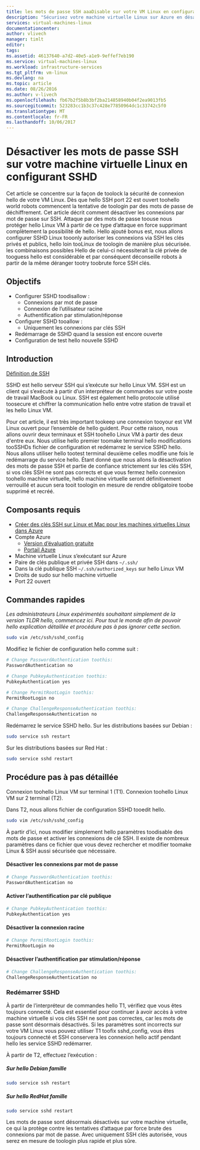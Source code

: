 ```yaml
---
title: les mots de passe SSH aaaDisable sur votre VM Linux en configurant SSHD | Documents Microsoft
description: "Sécurisez votre machine virtuelle Linux sur Azure en désactivant les connexions par mot de passe pour SSH."
services: virtual-machines-linux
documentationcenter: 
author: vlivech
manager: timlt
editor: 
tags: 
ms.assetid: 46137640-a7d2-40e5-a1e9-9effef7eb190
ms.service: virtual-machines-linux
ms.workload: infrastructure-services
ms.tgt_pltfrm: vm-linux
ms.devlang: na
ms.topic: article
ms.date: 08/26/2016
ms.author: v-livech
ms.openlocfilehash: fb67b2f5b8b3bf2ba214858940b04f2ea9013fb5
ms.sourcegitcommit: 523283cc1b3c37c428e77850964dc1c33742c5f0
ms.translationtype: MT
ms.contentlocale: fr-FR
ms.lasthandoff: 10/06/2017
---
```

# <a name="disable-ssh-passwords-on-your-linux-vm-by-configuring-sshd"></a>Désactiver les mots de passe SSH sur votre machine virtuelle Linux en configurant SSHD
Cet article se concentre sur la façon de toolock la sécurité de connexion hello de votre VM Linux.  Dès que hello SSH port 22 est ouvert toohello world robots commencent la tentative de toologin par des mots de passe de déchiffrement.  Cet article décrit comment désactiver les connexions par mot de passe sur SSH.  Attaque par des mots de passe toouse nous protéger hello Linux VM à partir de ce type d’attaque en force supprimant complètement la possibilité de hello.  Hello ajouté bonus est, nous allons configurer SSHD Linux tooonly autoriser les connexions via SSH les clés privés et publics, hello loin tooLinux de toologin de manière plus sécurisée.  les combinaisons possibles Hello de celui-ci nécessiterait la clé privée de tooguess hello est considérable et par conséquent déconseille robots à partir de la même déranger tootry toobrute force SSH clés.

## <a name="goals"></a>Objectifs
* Configurer SSHD toodisallow :
  * Connexions par mot de passe
  * Connexion de l’utilisateur racine
  * Authentification par stimulation/réponse
* Configurer SSHD tooallow :
  * Uniquement les connexions par clés SSH
* Redémarrage de SSHD quand la session est encore ouverte
* Configuration de test hello nouvelle SSHD

## <a name="introduction"></a>Introduction
[Définition de SSH](https://en.wikipedia.org/wiki/Secure_Shell)

SSHD est hello serveur SSH qui s’exécute sur hello Linux VM.  SSH est un client qui s’exécute à partir d’un interpréteur de commandes sur votre poste de travail MacBook ou Linux.  SSH est également hello protocole utilisé toosecure et chiffrer la communication hello entre votre station de travail et les hello Linux VM.

Pour cet article, il est très important tookeep une connexion tooyour est VM Linux ouvert pour l’ensemble de hello guident.  Pour cette raison, nous allons ouvrir deux terminaux et SSH toohello Linux VM à partir des deux d'entre eux.  Nous utilise hello premier toomake terminal hello modifications tooSSHDs fichier de configuration et redémarrez le service SSHD hello.  Nous allons utiliser hello tootest terminal deuxième celles modifie une fois le redémarrage du service hello.  Étant donné que nous allons la désactivation des mots de passe SSH et partie de confiance strictement sur les clés SSH, si vos clés SSH ne sont pas corrects et que vous fermez hello connexion toohello machine virtuelle, hello machine virtuelle seront définitivement verrouillé et aucun sera tooit toologin en mesure de rendre obligatoire toobe supprimé et recréé.

## <a name="prerequisites"></a>Composants requis
* [Créer des clés SSH sur Linux et Mac pour les machines virtuelles Linux dans Azure](mac-create-ssh-keys.md?toc=%2fazure%2fvirtual-machines%2flinux%2ftoc.json)
* Compte Azure
  * [Version d’évaluation gratuite](https://azure.microsoft.com/pricing/free-trial/)
  * [Portail Azure](http://portal.azure.com)
* Machine virtuelle Linux s’exécutant sur Azure
* Paire de clés publique et privée SSH dans `~/.ssh/`
* Dans la clé publique SSH `~/.ssh/authorized_keys` sur hello Linux VM
* Droits de sudo sur hello machine virtuelle
* Port 22 ouvert

## <a name="quick-commands"></a>Commandes rapides
*Les administrateurs Linux expérimentés souhaitant simplement de la version TLDR hello, commencez ici.  Pour tout le monde afin de pouvoir hello explication détaillée et procédure pas à pas ignorer cette section.*

```bash
sudo vim /etc/ssh/sshd_config
```

Modifiez le fichier de configuration hello comme suit :

```sh
# Change PasswordAuthentication toothis:
PasswordAuthentication no

# Change PubkeyAuthentication toothis:
PubkeyAuthentication yes

# Change PermitRootLogin toothis:
PermitRootLogin no

# Change ChallengeResponseAuthentication toothis:
ChallengeResponseAuthentication no
```

Redémarrez le service SSHD hello. Sur les distributions basées sur Debian :

```bash
sudo service ssh restart
```

Sur les distributions basées sur Red Hat :

```bash
sudo service sshd restart
```

## <a name="detailed-walk-through"></a>Procédure pas à pas détaillée
Connexion toohello Linux VM sur terminal 1 (T1).  Connexion toohello Linux VM sur 2 terminal (T2).

Dans T2, nous allons fichier de configuration SSHD tooedit hello.  

```bash
sudo vim /etc/ssh/sshd_config
```

À partir d’ici, nous modifier simplement hello paramètres toodisable des mots de passe et activer les connexions de clé SSH.  Il existe de nombreux paramètres dans ce fichier que vous devez rechercher et modifier toomake Linux & SSH aussi sécurisée que nécessaire.

#### <a name="disable-password-logins"></a>Désactiver les connexions par mot de passe

```sh
# Change PasswordAuthentication toothis:
PasswordAuthentication no
```

#### <a name="enable-public-key-authentication"></a>Activer l’authentification par clé publique

```sh
# Change PubkeyAuthentication toothis:
PubkeyAuthentication yes
```

#### <a name="disable-root-login"></a>Désactiver la connexion racine

```sh
# Change PermitRootLogin toothis:
PermitRootLogin no
```

#### <a name="disable-challenge-response-authentication"></a>Désactiver l’authentification par stimulation/réponse
```sh
# Change ChallengeResponseAuthentication toothis:
ChallengeResponseAuthentication no
```

### <a name="restart-sshd"></a>Redémarrer SSHD
À partir de l’interpréteur de commandes hello T1, vérifiez que vous êtes toujours connecté.  Cela est essentiel pour continuer à avoir accès à votre machine virtuelle si vos clés SSH ne sont pas correctes, car les mots de passe sont désormais désactivés.  Si les paramètres sont incorrects sur votre VM Linux vous pouvez utiliser T1 toofix sshd_config, vous êtes toujours connecté et SSH conservera les connexion hello actif pendant hello les service SSHD redémarrer.

À partir de T2, effectuez l’exécution :

##### <a name="on-hello-debian-family"></a>Sur hello Debian famille
```bash
sudo service ssh restart
```

##### <a name="on-hello-redhat-family"></a>Sur hello RedHat famille
```bash
sudo service sshd restart
```

Les mots de passe sont désormais désactivés sur votre machine virtuelle, ce qui la protège contre les tentatives d’attaque par force brute des connexions par mot de passe.  Avec uniquement SSH clés autorisée, vous serez en mesure de toologin plus rapide et plus sûre.

